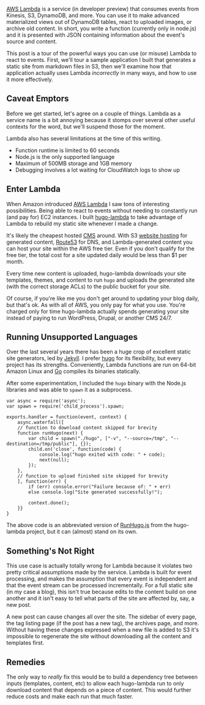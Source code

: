 [AWS Lambda][lambda] is a service (in developer preview) that consumes events
from Kinesis, S3, DynamoDB, and more. You can use it to make advanced
materialized views out of DynamoDB tables, react to uploaded images, or archive
old content. In short, you write a function (currently only in node.js) and it
is presented with JSON containing information about the event's source and
content.

This post is a tour of the powerful ways you can use (or misuse) Lambda to
react to events. First, we'll tour a sample application I built that generates
a static site from markdown files in S3, then we'll examine how that
application actually uses Lambda *incorrectly* in many ways, and how to use it
more effectively.

## Caveat Emptors

Before we get started, let's agree on a couple of things. Lambda as a service
name is a bit annoying because it stomps over several other useful contexts for
the word, but we'll suspend those for the moment.

Lambda also has several limitations at the time of this writing.

* Function runtime is limited to 60 seconds
* Node.js is the only supported language
* Maximum of 500MB storage and 1GB memory
* Debugging involves a lot waiting for CloudWatch logs to show up

## Enter Lambda

When Amazon introduced [AWS Lambda][lambda] I saw tons of interesting
possibilities. Being able to react to events without needing to constantly run
(and pay for) EC2 instances. I built [hugo-lambda][hugolambda] to take
advantage of Lambda to rebuild my static site whenever I made a change.

It's likely the cheapest hosted [CMS][cms] around. With S3 [website
hosting][s3web] for generated content, [Route53][r53] for DNS, and
Lambda-generated content you can host your site within the AWS free tier. Even
if you don't qualify for the free tier, the total cost for a site updated daily
would be less than $1 per month.

Every time new content is uploaded, hugo-lambda downloads your site templates,
themes, and content to run `hugo` and uploads the generated site (with the
correct storage ACLs) to the public bucket for your site.

Of course, if you're like me you don't get around to updating your blog daily,
but that's ok. As with all of AWS, you only pay for what you use. You're
charged only for time hugo-lambda actually spends generating your site instead
of paying to run WordPress, Drupal, or another CMS 24/7.

## Running Unsupported Languages

Over the last several years there has been a huge crop of excellent
static site generators, led by [Jekyll][jekyll]. I prefer [hugo][hugo] for its
flexibility, but every project has its strengths. Conveniently, Lambda
functions are run on 64-bit Amazon Linux and [Go][golang]
compiles its binaries statically.

After some experimentation, I included the `hugo` binary with the Node.js
libraries and was able to `spawn` it as a subprocess.

```
var async = require('async');
var spawn = require('child_process').spawn;

exports.handler = function(event, context) {
    async.waterfall([
    // function to download content skipped for brevity
    function runHugo(next) {
        var child = spawn("./hugo", ["-v", "--source=/tmp", "--destination=/tmp/public"], {});
        child.on('close', function(code) {
            console.log("hugo exited with code: " + code);
            next(null);
        });
    },
    // function to upload finished site skipped for brevity
    ], function(err) {
        if (err) console.error("Failure because of: " + err)
        else console.log("Site generated successfully!");

        context.done();
    }}
}
```

The above code is an abbreviated version of [RunHugo.js][runhugo] from the
hugo-lambda project, but it can (almost) stand on its own.

## Something's Not Right

This use case is actually totally wrong for Lambda because it violates two
pretty critical assumptions made by the service. Lambda is built for event
processing, and makes the assumption that every event is independent and that
the event stream can be processed incrementally. For a full static site (in my
case a blog), this isn't true because edits to the content build on one
another and it isn't easy to tell what parts of the site are affected by, say,
a new post.

A new post can cause changes all over the site. The sidebar of every page, the
tag listing page (if the post has a new tag), the archives page, and more.
Without having these changes expressed when a new file is added to S3 it's
impossible to regenerate the site without downloading all the content and
templates first.

## Remedies

The only way to *really* fix this would be to build a dependency tree between
inputs (templates, content, etc) to allow each hugo-lambda run to only download
content that depends on a piece of content. This would further reduce costs and
make each run that much faster.

[cms]: http://en.wikipedia.org/wiki/Content_management_system
[golang]: http://golang.org/
[hugo]: http://gohugo.io/
[hugolambda]: https://github.com/ryansb/hugo-lambda
[jekyll]: http://jekyllrb.com/
[lambda]: https://aws.amazon.com/lambda/
[r53]: https://aws.amazon.com/route53/
[runhugo]: https://github.com/ryansb/hugo-lambda/blob/master/generate/lib/RunHugo.js
[s3web]: http://docs.aws.amazon.com/AmazonS3/latest/dev/WebsiteHosting.html
